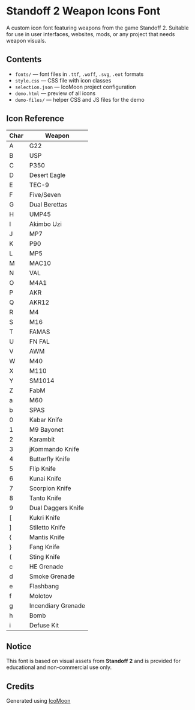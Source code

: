 # Standoff 2 Weapon Icons Font

A custom icon font featuring weapons from the game Standoff 2. Suitable for use in user interfaces, websites, mods, or any project that needs weapon visuals.

## Contents

- `fonts/` — font files in `.ttf`, `.woff`, `.svg`, `.eot` formats
- `style.css` — CSS file with icon classes
- `selection.json` — IcoMoon project configuration
- `demo.html` — preview of all icons
- `demo-files/` — helper CSS and JS files for the demo

## Icon Reference

| Char | Weapon               |
|------|----------------------|
| A    | G22                  |
| B    | USP                  |
| C    | P350                 |
| D    | Desert Eagle         |
| E    | TEC-9                |
| F    | Five/Seven           |
| G    | Dual Berettas        |
| H    | UMP45                |
| I    | Akimbo Uzi           |
| J    | MP7                  |
| K    | P90                  |
| L    | MP5                  |
| M    | MAC10                |
| N    | VAL                  |
| O    | M4A1                 |
| P    | AKR                  |
| Q    | AKR12                |
| R    | M4                   |
| S    | M16                  |
| T    | FAMAS                |
| U    | FN FAL               |
| V    | AWM                  |
| W    | M40                  |
| X    | M110                 |
| Y    | SM1014               |
| Z    | FabM                 |
| a    | M60                  |
| b    | SPAS                 |
| 0    | Kabar Knife          |
| 1    | M9 Bayonet           |
| 2    | Karambit             |
| 3    | jKommando Knife      |
| 4    | Butterfly Knife      |
| 5    | Flip Knife           |
| 6    | Kunai Knife          |
| 7    | Scorpion Knife       |
| 8    | Tanto Knife          |
| 9    | Dual Daggers Knife   |
| [    | Kukri Knife          |
| ]    | Stiletto Knife       |
| {    | Mantis Knife         |
| }    | Fang Knife           |
| (    | Sting Knife          |
| c    | HE Grenade           |
| d    | Smoke Grenade        |
| e    | Flashbang            |
| f    | Molotov              |
| g    | Incendiary Grenade   |
| h    | Bomb                 |
| i    | Defuse Kit           |


## Notice

This font is based on visual assets from **Standoff 2** and is provided for educational and non-commercial use only.

## Credits

Generated using [IcoMoon](https://icomoon.io/app)
